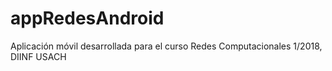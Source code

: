 # appRedesAndroid
Aplicación móvil desarrollada para el curso Redes Computacionales 1/2018, DIINF USACH
